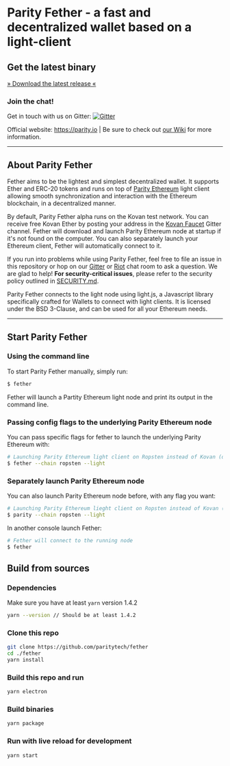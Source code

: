 # Parity Fether - a fast and decentralized wallet based on a light-client

## Get the latest binary

[» Download the latest release «](https://github.com/paritytech/fether/releases)


### Join the chat!

Get in touch with us on Gitter:
[![Gitter](https://img.shields.io/badge/Gitter-Fether-brightgreen.svg)](https://gitter.im/paritytech/fether)


Official website: https://parity.io | Be sure to check out [our Wiki](https://wiki.parity.io) for more information.

----

## About Parity Fether

Fether aims to be the lightest and simplest decentralized wallet. It supports Ether and ERC-20 tokens and runs on top of [Parity Ethereum](https://github.com/paritytech/parity-ethereum) light client allowing smooth synchronization and interaction with the Ethereum blockchain, in a decentralized manner.

By default, Parity Fether alpha runs on the Kovan test network. You can receive free Kovan Ether by posting your address in the [Kovan Faucet](https://gitter.im/kovan-testnet/faucet) Gitter channel. Fether will download and launch Parity Ethereum node at startup if it's not found on the computer. You can also separately launch your Ethereum client, Fether will automatically connect to it.

If you run into problems while using Parity Fether, feel free to file an issue in this repository or hop on our [Gitter](https://gitter.im/paritytech/parity) or [Riot](https://riot.im/app/#/group/+parity:matrix.parity.io) chat room to ask a question. We are glad to help! **For security-critical issues**, please refer to the security policy outlined in [SECURITY.md](https://github.com/paritytech/parity/blob/master/SECURITY.md).

Parity Fether connects to the light node using light.js, a Javascript library specifically crafted for Wallets to connect with light clients. It is licensed under the BSD 3-Clause, and can be used for all your Ethereum needs.

----

## Start Parity Fether

### Using the command line

To start Parity Fether manually, simply run:

```bash
$ fether
```
Fether will launch a Partity Ethereum light node and print its output in the command line.

### Passing config flags to the underlying Parity Ethereum node

You can pass specific flags for fether to launch the underlying Parity Ethereum with:
```bash
# Launching Parity Ethereum light client on Ropsten instead of Kovan (default) and connect Fether to it
$ fether --chain ropsten --light
```
### Separately launch Parity Ethereum node

You can also launch Parity Ethereum node before, with any flag you want:
```bash
# Launching Parity Ethereum lieght client on Ropsten instead of Kovan (default)
$ parity --chain ropsten --light
```
In another console launch Fether:
```bash
# Fether will connect to the running node
$ fether
```

## Build from sources


### Dependencies
Make sure you have at least `yarn` version 1.4.2

```bash
yarn --version // Should be at least 1.4.2
```
### Clone this repo

```bash
git clone https://github.com/paritytech/fether
cd ./fether
yarn install
```

### Build this repo and run

```bash
yarn electron
```

### Build binaries

```bash
yarn package
```

### Run with live reload for development

```bash
yarn start
```

